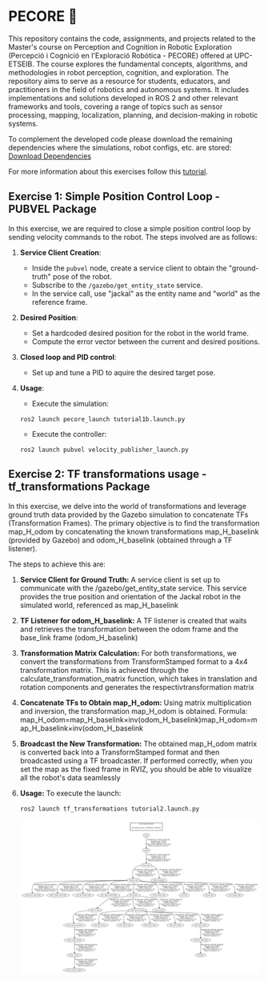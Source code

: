 # PECORE 🤖
This repository contains the code, assignments, and projects related to the Master's course on Perception and Cognition in Robotic Exploration (Percepció i Cognició en l'Exploració Robòtica - PECORE) offered at UPC-ETSEIB. The course explores the fundamental concepts, algorithms, and methodologies in robot perception, cognition, and exploration. The repository aims to serve as a resource for students, educators, and practitioners in the field of robotics and autonomous systems. It includes implementations and solutions developed in ROS 2 and other relevant frameworks and tools, covering a range of topics such as sensor processing, mapping, localization, planning, and decision-making in robotic systems.

To complement the developed code please download the remaining dependencies where the simulations, robot configs, etc. are stored: [Download Dependencies](https://asantamarianavarro.gitlab.io/teaching/muar/pecore/src-files/pecore_2023.zip)

For more information about this exercises follow this [tutorial](https://asantamarianavarro.gitlab.io/teaching/muar/pecore/t1.intro_ros/basic/basic.html).


## Exercise 1: Simple Position Control Loop - PUBVEL Package

In this exercise, we are required to close a simple position control loop by sending velocity commands to the robot. The steps involved are as follows:

1. **Service Client Creation**:
   - Inside the `pubvel` node, create a service client to obtain the "ground-truth" pose of the robot.
   - Subscribe to the `/gazebo/get_entity_state` service.
   - In the service call, use "jackal" as the entity name and "world" as the reference frame.

2. **Desired Position**:
   - Set a hardcoded desired position for the robot in the world frame.
   - Compute the error vector between the current and desired positions.

3. **Closed loop and PID control**:
   - Set up and tune a PID to aquire the desired target pose.
   
4. **Usage**:
   - Execute the simulation:
   ```console
   ros2 launch pecore_launch tutorial1b.launch.py
   ```
   - Execute the controller:
   ```console
   ros2 launch pubvel velocity_publisher_launch.py
   ```

## Exercise 2: TF transformations usage - tf_transformations Package
In this exercise, we delve into the world of transformations and leverage ground truth data provided by the Gazebo simulation to concatenate TFs (Transformation Frames). The primary objective is to find the transformation map_H_odom by concatenating the known transformations map_H_baselink (provided by Gazebo) and odom_H_baselink (obtained through a TF listener).

The steps to achieve this are:

1. **Service Client for Ground Truth:**
    A service client is set up to communicate with the /gazebo/get_entity_state service.
    This service provides the true position and orientation of the Jackal robot in the simulated world, referenced as map_H_baselink
2. **TF Listener for odom_H_baselink:**
    A TF listener is created that waits and retrieves the transformation between the odom frame and the base_link frame (odom_H_baselink)
3. **Transformation Matrix Calculation:**
    For both transformations, we convert the transformations from TransformStamped format to a 4x4 transformation matrix.
    This is achieved through the calculate_transformation_matrix function, which takes in translation and rotation components and generates the respectivtransformation matrix
4. **Concatenate TFs to Obtain map_H_odom:**
    Using matrix multiplication and inversion, the transformation map_H_odom is obtained.
    Formula: map_H_odom=map_H_baselink×inv(odom_H_baselink)map_H_odom=map_H_baselink×inv(odom_H_baselink
5. **Broadcast the New Transformation:**
    The obtained map_H_odom matrix is converted back into a TransformStamped format and then broadcasted using a TF broadcaster.
    If performed correctly, when you set the map as the fixed frame in RVIZ, you should be able to visualize all the robot's data seamlessly
6. **Usage:**
    To execute the launch:
   ```console
   ros2 launch tf_transformations tutorial2.launch.py
   ```

   ![TF_diagram](image.png)